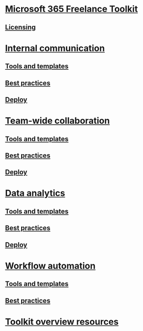 # [Microsoft 365 Freelance Toolkit](index.md)
## [Licensing](licensing.md)

# [Internal communication](internalcommunicationsection.md)
## [Tools and templates](internalcommunicationtools.md)
## [Best practices](internalcommunicationbestpractices.md)
## [Deploy](internalcommunicationdownload.md)

# [Team-wide collaboration](teamwidecollaborationsection.md)
## [Tools and templates](teamwidecollaborationtools.md)
## [Best practices](teamwidecollaborationbestpractices.md)
## [Deploy](teamwidecollaborationdownload.md)

# [Data analytics](dataanalyticssection.md)
## [Tools and templates](dataanalyticstools.md)
## [Best practices](dataanalyticsbestpractices.md)
## [Deploy](datanalyticsdownloads.md)

# [Workflow automation](workflowautomationsection.md)
## [Tools and templates](workflowautomationtools.md)
## [Best practices](workflowautomationbestpractices.md)

# [Toolkit overview resources](solutionresources.md)